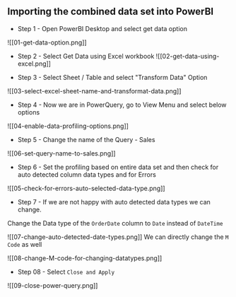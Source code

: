 ## Importing the combined data set into PowerBI 

+  Step 1 - Open PowerBI Desktop and select get data option

![[01-get-data-option.png]] 

+ Step 2 - Select Get Data using Excel workbook
 ![[02-get-data-using-excel.png]]

+ Step 3 - Select Sheet / Table and select "Transform Data" Option

![[03-select-excel-sheet-name-and-transformat-data.png]]

+ Step 4 - Now we are in PowerQuery, go to View Menu and select below options

![[04-enable-data-profiling-options.png]]

+ Step 5 - Change the name of the Query - Sales

![[06-set-query-name-to-sales.png]]

+ Step 6 - Set the profiling based on entire data set and then check for auto detected column data types and for Errors

![[05-check-for-errors-auto-selected-data-type.png]]

+ Step 7 - If we are not happy with auto detected data types we can change. 

Change the Data type of the `OrderDate` column to `Date` instead of `DateTime` 

![[07-change-auto-detected-date-types.png]]
We can directly change the `M Code` as well 

![[08-change-M-code-for-changing-datatypes.png]]


+ Step 08 - Select `Close and Apply`

![[09-close-power-query.png]]


